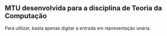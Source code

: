 ## MTU desenvolvida para a disciplina de Teoria da Computação
Para utilizar, basta apenas digitar a entrada em representação unária.